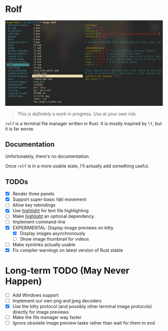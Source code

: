 # Rolf

![Demo with image](demo.gif)

> This is _definitely_ a work in progress. Use at your own risk.

`rolf` is a terminal file manager written in Rust. It is mostly inspired by
`lf`, but it is far worse.

## Documentation
Unfortunately, there's no documentation.

Once `rolf` is in a more usable state, I'll actually add something useful.

## TODOs
- [x] Render three panels
- [x] Support super-basic hjkl movement
- [ ] Allow key rebindings
- [x] Use [highlight](http://www.andre-simon.de/doku/highlight/highlight.php)
      for text file highlighting
- [ ] Make [highlight](http://www.andre-simon.de/doku/highlight/highlight.php)
      an optional dependency.
- [ ] Implement command-line
- [x] EXPERIMENTAL: Display image previews on kitty
  - [x] Display images asynchronously
  - [ ] Show image thumbnail for videos
- [ ] Make symlinks actually usable
- [x] Fix compiler warnings on latest version of Rust stable

# Long-term TODO (May Never Happen)
- [ ] Add Windows support
- [ ] Implement our own png and jpeg decoders
- [x] Use the kitty protocol (and possibly other terminal image protocols)
      directly for image previews
- [ ] Make the file manager way faster
- [ ] Ignore obsolete image preview tasks rather than wait for them to end
